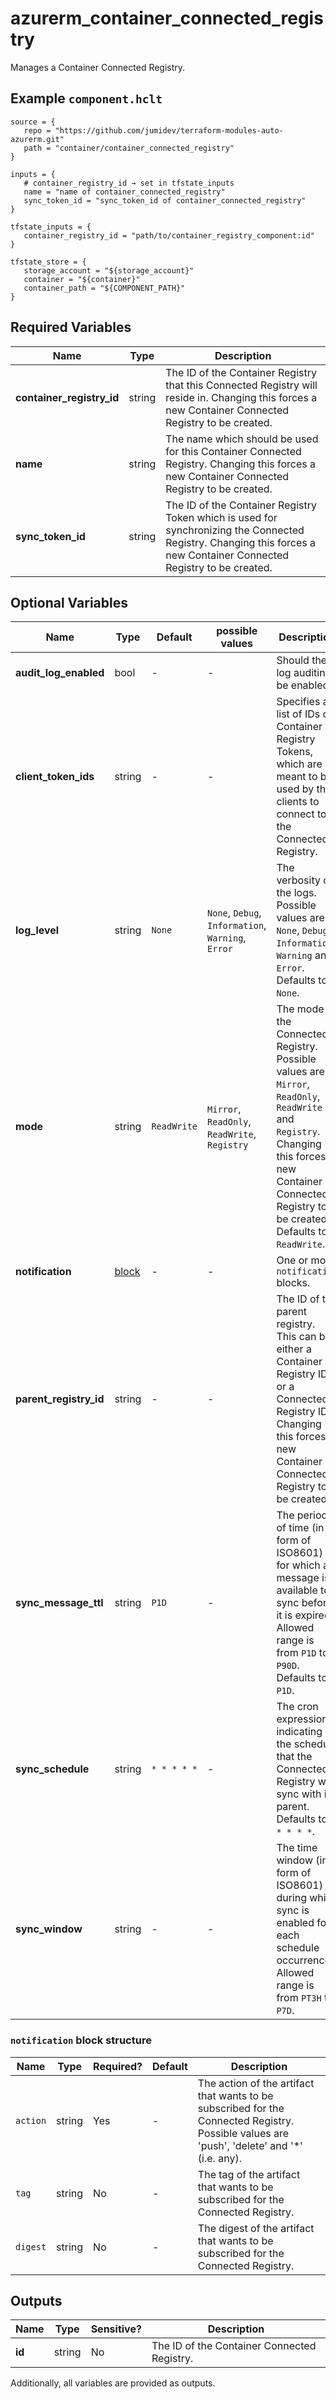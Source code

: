 # azurerm_container_connected_registry

Manages a Container Connected Registry.

## Example `component.hclt`

```hcl
source = {
   repo = "https://github.com/jumidev/terraform-modules-auto-azurerm.git" 
   path = "container/container_connected_registry" 
}

inputs = {
   # container_registry_id → set in tfstate_inputs
   name = "name of container_connected_registry" 
   sync_token_id = "sync_token_id of container_connected_registry" 
}

tfstate_inputs = {
   container_registry_id = "path/to/container_registry_component:id" 
}

tfstate_store = {
   storage_account = "${storage_account}" 
   container = "${container}" 
   container_path = "${COMPONENT_PATH}" 
}

```

## Required Variables

| Name | Type |  Description |
| ---- | --------- |  ----------- |
| **container_registry_id** | string |  The ID of the Container Registry that this Connected Registry will reside in. Changing this forces a new Container Connected Registry to be created. | 
| **name** | string |  The name which should be used for this Container Connected Registry. Changing this forces a new Container Connected Registry to be created. | 
| **sync_token_id** | string |  The ID of the Container Registry Token which is used for synchronizing the Connected Registry. Changing this forces a new Container Connected Registry to be created. | 

## Optional Variables

| Name | Type |  Default  |  possible values |  Description |
| ---- | --------- |  ----------- | ----------- | ----------- |
| **audit_log_enabled** | bool |  -  |  -  |  Should the log auditing be enabled? | 
| **client_token_ids** | string |  -  |  -  |  Specifies a list of IDs of Container Registry Tokens, which are meant to be used by the clients to connect to the Connected Registry. | 
| **log_level** | string |  `None`  |  `None`, `Debug`, `Information`, `Warning`, `Error`  |  The verbosity of the logs. Possible values are `None`, `Debug`, `Information`, `Warning` and `Error`. Defaults to `None`. | 
| **mode** | string |  `ReadWrite`  |  `Mirror`, `ReadOnly`, `ReadWrite`, `Registry`  |  The mode of the Connected Registry. Possible values are `Mirror`, `ReadOnly`, `ReadWrite` and `Registry`. Changing this forces a new Container Connected Registry to be created. Defaults to `ReadWrite`. | 
| **notification** | [block](#notification-block-structure) |  -  |  -  |  One or more `notification` blocks. | 
| **parent_registry_id** | string |  -  |  -  |  The ID of the parent registry. This can be either a Container Registry ID or a Connected Registry ID. Changing this forces a new Container Connected Registry to be created. | 
| **sync_message_ttl** | string |  `P1D`  |  -  |  The period of time (in form of ISO8601) for which a message is available to sync before it is expired. Allowed range is from `P1D` to `P90D`. Defaults to `P1D`. | 
| **sync_schedule** | string |  `* * * * *`  |  -  |  The cron expression indicating the schedule that the Connected Registry will sync with its parent. Defaults to `* * * * *`. | 
| **sync_window** | string |  -  |  -  |  The time window (in form of ISO8601) during which sync is enabled for each schedule occurrence. Allowed range is from `PT3H` to `P7D`. | 

### `notification` block structure

| Name | Type | Required? | Default | Description |
| ---- | ---- | --------- | ------- | ----------- |
| `action` | string | Yes | - | The action of the artifact that wants to be subscribed for the Connected Registry. Possible values are 'push', 'delete' and '*' (i.e. any). |
| `tag` | string | No | - | The tag of the artifact that wants to be subscribed for the Connected Registry. |
| `digest` | string | No | - | The digest of the artifact that wants to be subscribed for the Connected Registry. |



## Outputs

| Name | Type | Sensitive? | Description |
| ---- | ---- | --------- | --------- |
| **id** | string | No  | The ID of the Container Connected Registry. | 

Additionally, all variables are provided as outputs.
